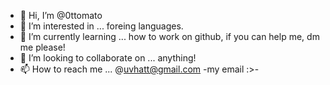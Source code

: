 - 👋 Hi, I’m @0ttomato 
- 👀 I’m interested in ... foreing languages.
- 🌱 I’m currently learning ... how to work on github, if you can help me, dm me please! 
- 💞️ I’m looking to collaborate on ... anything!
- 📫 How to reach me ... @uvhatt@gmail.com -my email :>-

<!---
0ttomato/0ttomato is a ✨ special ✨ repository because its `README.md` (this file) appears on your GitHub profile.
You can click the Preview link to take a look at your changes.
--->
